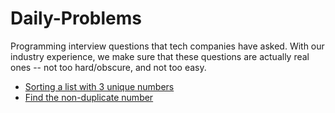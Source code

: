 # Daily-Problems
Programming interview questions that tech companies have asked.  With our industry experience, we make sure that these questions are actually real ones -- not too hard/obscure, and not too easy.

* [Sorting a list with 3 unique numbers](./Sorting%20a%20list%20with%203%20unique%20numbers.md)
* [Find the non-duplicate number](./Find%20the%20non-duplicate%20number.md)

